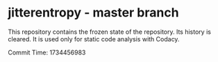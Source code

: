 # jitterentropy - master branch

This repository contains the frozen state of the repository.
Its history is cleared. It is used only for static code
analysis with Codacy.

Commit Time: 1734456983